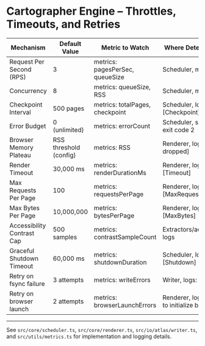 # Cartographer Engine – Throttles, Timeouts, and Retries

| Mechanism                | Default Value         | Metric to Watch                | Where Detected/Fires                |
|--------------------------|----------------------|-------------------------------|-------------------------------------|
| Request Per Second (RPS) | 3                    | metrics: pagesPerSec, queueSize| Scheduler, metrics logs             |
| Concurrency              | 8                    | metrics: queueSize, RSS        | Scheduler, metrics logs             |
| Checkpoint Interval      | 500 pages            | metrics: totalPages, checkpoint| Scheduler, logs: [Checkpoint]       |
| Error Budget             | 0 (unlimited)        | metrics: errorCount            | Scheduler, summary, exit code 2     |
| Browser Memory Plateau   | RSS threshold (config)| metrics: RSS                   | Renderer, logs: [RSS dropped]       |
| Render Timeout           | 30,000 ms            | metrics: renderDurationMs      | Renderer, logs: [Timeout]           |
| Max Requests Per Page    | 100                  | metrics: requestsPerPage       | Renderer, logs: [MaxRequests]       |
| Max Bytes Per Page       | 10,000,000           | metrics: bytesPerPage          | Renderer, logs: [MaxBytes]          |
| Accessibility Contrast Cap| 500 samples          | metrics: contrastSampleCount   | Extractors/accessibility, logs      |
| Graceful Shutdown Timeout| 60,000 ms            | metrics: shutdownDuration      | Scheduler, logs: [Shutdown]         |
| Retry on fsync failure   | 3 attempts           | metrics: writeErrors           | Writer, logs: [fsync fail]          |
| Retry on browser launch  | 2 attempts           | metrics: browserLaunchErrors   | Renderer, logs: [Failed to initialize browser] |

---
See `src/core/scheduler.ts`, `src/core/renderer.ts`, `src/io/atlas/writer.ts`, and `src/utils/metrics.ts` for implementation and logging details.
